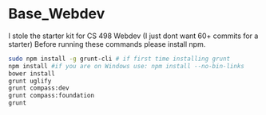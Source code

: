 # Base_Webdev

I stole the starter kit for CS 498 Webdev (I just dont want 60+ commits for a starter)
Before running these commands please install npm.
```bash
sudo npm install -g grunt-cli # if first time installing grunt
npm install #if you are on Windows use: npm install --no-bin-links
bower install
grunt uglify
grunt compass:dev
grunt compass:foundation
grunt
```

